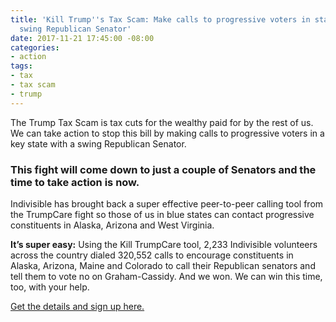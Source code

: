 ```yaml
---
title: 'Kill Trump''s Tax Scam: Make calls to progressive voters in states with a
  swing Republican Senator'
date: 2017-11-21 17:45:00 -08:00
categories:
- action
tags:
- tax
- tax scam
- trump
---
```


The Trump Tax Scam is tax cuts for the wealthy paid for by the rest of us. We can take action to stop this bill by making calls to progressive voters in a key state with a swing Republican Senator. 

### This fight will come down to just a couple of Senators and the time to take action is now. 

Indivisible has brought back a super effective peer-to-peer calling tool from the TrumpCare fight so those of us in blue states can contact progressive constituents in Alaska, Arizona and West Virginia. 

**It’s super easy:** Using the Kill TrumpCare tool, 2,233 Indivisible volunteers across the country dialed 320,552 calls to encourage constituents in Alaska, Arizona, Maine and Colorado to call their Republican senators and tell them to vote no on Graham-Cassidy. And we won. We can win this time, too, with your help. 

[Get the details and sign up here.](https://www.trumptaxscam.org/calls-to-kill-the-tax-scam) 